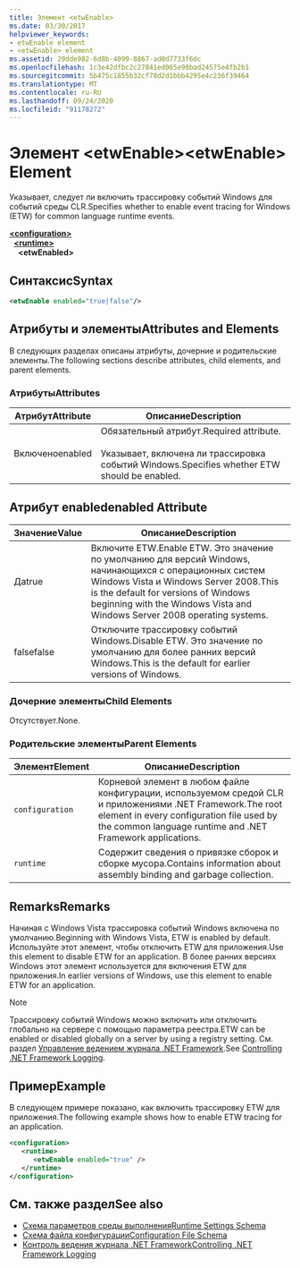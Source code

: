 ```yaml
---
title: Элемент <etwEnable>
ms.date: 03/30/2017
helpviewer_keywords:
- etwEnable element
- <etwEnable> element
ms.assetid: 29dde982-6d8b-4099-8867-ad0d7733f6dc
ms.openlocfilehash: 1c3e42dfbc2c27841ed065e90bad24575e4fb2b1
ms.sourcegitcommit: 5b475c1855b32cf78d2d1bbb4295e4c236f39464
ms.translationtype: MT
ms.contentlocale: ru-RU
ms.lasthandoff: 09/24/2020
ms.locfileid: "91178272"
---
```

# <a name="etwenable-element"></a><span data-ttu-id="bb7f5-102">Элемент \<etwEnable></span><span class="sxs-lookup"><span data-stu-id="bb7f5-102">\<etwEnable> Element</span></span>

<span data-ttu-id="bb7f5-103">Указывает, следует ли включить трассировку событий Windows для событий среды CLR.</span><span class="sxs-lookup"><span data-stu-id="bb7f5-103">Specifies whether to enable event tracing for Windows (ETW) for common language runtime events.</span></span>  
  
[**\<configuration>**](../configuration-element.md)\
&nbsp;&nbsp;[**\<runtime>**](runtime-element.md)\
&nbsp;&nbsp;&nbsp;&nbsp;**\<etwEnabled>**  
  
## <a name="syntax"></a><span data-ttu-id="bb7f5-104">Синтаксис</span><span class="sxs-lookup"><span data-stu-id="bb7f5-104">Syntax</span></span>  
  
```xml  
<etwEnable enabled="true|false"/>  
```  
  
## <a name="attributes-and-elements"></a><span data-ttu-id="bb7f5-105">Атрибуты и элементы</span><span class="sxs-lookup"><span data-stu-id="bb7f5-105">Attributes and Elements</span></span>  

 <span data-ttu-id="bb7f5-106">В следующих разделах описаны атрибуты, дочерние и родительские элементы.</span><span class="sxs-lookup"><span data-stu-id="bb7f5-106">The following sections describe attributes, child elements, and parent elements.</span></span>  
  
### <a name="attributes"></a><span data-ttu-id="bb7f5-107">Атрибуты</span><span class="sxs-lookup"><span data-stu-id="bb7f5-107">Attributes</span></span>  
  
|<span data-ttu-id="bb7f5-108">Атрибут</span><span class="sxs-lookup"><span data-stu-id="bb7f5-108">Attribute</span></span>|<span data-ttu-id="bb7f5-109">Описание</span><span class="sxs-lookup"><span data-stu-id="bb7f5-109">Description</span></span>|  
|---------------|-----------------|  
|<span data-ttu-id="bb7f5-110">Включено</span><span class="sxs-lookup"><span data-stu-id="bb7f5-110">enabled</span></span>|<span data-ttu-id="bb7f5-111">Обязательный атрибут.</span><span class="sxs-lookup"><span data-stu-id="bb7f5-111">Required attribute.</span></span><br /><br /> <span data-ttu-id="bb7f5-112">Указывает, включена ли трассировка событий Windows.</span><span class="sxs-lookup"><span data-stu-id="bb7f5-112">Specifies whether ETW should be enabled.</span></span>|  
  
## <a name="enabled-attribute"></a><span data-ttu-id="bb7f5-113">Атрибут enabled</span><span class="sxs-lookup"><span data-stu-id="bb7f5-113">enabled Attribute</span></span>  
  
|<span data-ttu-id="bb7f5-114">Значение</span><span class="sxs-lookup"><span data-stu-id="bb7f5-114">Value</span></span>|<span data-ttu-id="bb7f5-115">Описание</span><span class="sxs-lookup"><span data-stu-id="bb7f5-115">Description</span></span>|  
|-----------|-----------------|  
|<span data-ttu-id="bb7f5-116">Да</span><span class="sxs-lookup"><span data-stu-id="bb7f5-116">true</span></span>|<span data-ttu-id="bb7f5-117">Включите ETW.</span><span class="sxs-lookup"><span data-stu-id="bb7f5-117">Enable ETW.</span></span> <span data-ttu-id="bb7f5-118">Это значение по умолчанию для версий Windows, начинающихся с операционных систем Windows Vista и Windows Server 2008.</span><span class="sxs-lookup"><span data-stu-id="bb7f5-118">This is the default for versions of Windows beginning with the Windows Vista and Windows Server 2008 operating systems.</span></span>|  
|<span data-ttu-id="bb7f5-119">false</span><span class="sxs-lookup"><span data-stu-id="bb7f5-119">false</span></span>|<span data-ttu-id="bb7f5-120">Отключите трассировку событий Windows.</span><span class="sxs-lookup"><span data-stu-id="bb7f5-120">Disable ETW.</span></span> <span data-ttu-id="bb7f5-121">Это значение по умолчанию для более ранних версий Windows.</span><span class="sxs-lookup"><span data-stu-id="bb7f5-121">This is the default for earlier versions of Windows.</span></span>|  
  
### <a name="child-elements"></a><span data-ttu-id="bb7f5-122">Дочерние элементы</span><span class="sxs-lookup"><span data-stu-id="bb7f5-122">Child Elements</span></span>  

 <span data-ttu-id="bb7f5-123">Отсутствует.</span><span class="sxs-lookup"><span data-stu-id="bb7f5-123">None.</span></span>  
  
### <a name="parent-elements"></a><span data-ttu-id="bb7f5-124">Родительские элементы</span><span class="sxs-lookup"><span data-stu-id="bb7f5-124">Parent Elements</span></span>  
  
|<span data-ttu-id="bb7f5-125">Элемент</span><span class="sxs-lookup"><span data-stu-id="bb7f5-125">Element</span></span>|<span data-ttu-id="bb7f5-126">Описание</span><span class="sxs-lookup"><span data-stu-id="bb7f5-126">Description</span></span>|  
|-------------|-----------------|  
|`configuration`|<span data-ttu-id="bb7f5-127">Корневой элемент в любом файле конфигурации, используемом средой CLR и приложениями .NET Framework.</span><span class="sxs-lookup"><span data-stu-id="bb7f5-127">The root element in every configuration file used by the common language runtime and .NET Framework applications.</span></span>|  
|`runtime`|<span data-ttu-id="bb7f5-128">Содержит сведения о привязке сборок и сборке мусора.</span><span class="sxs-lookup"><span data-stu-id="bb7f5-128">Contains information about assembly binding and garbage collection.</span></span>|  
  
## <a name="remarks"></a><span data-ttu-id="bb7f5-129">Remarks</span><span class="sxs-lookup"><span data-stu-id="bb7f5-129">Remarks</span></span>  

 <span data-ttu-id="bb7f5-130">Начиная с Windows Vista трассировка событий Windows включена по умолчанию.</span><span class="sxs-lookup"><span data-stu-id="bb7f5-130">Beginning with Windows Vista, ETW is enabled by default.</span></span> <span data-ttu-id="bb7f5-131">Используйте этот элемент, чтобы отключить ETW для приложения.</span><span class="sxs-lookup"><span data-stu-id="bb7f5-131">Use this element to disable ETW for an application.</span></span> <span data-ttu-id="bb7f5-132">В более ранних версиях Windows этот элемент используется для включения ETW для приложения.</span><span class="sxs-lookup"><span data-stu-id="bb7f5-132">In earlier versions of Windows, use this element to enable ETW for an application.</span></span>  
  
> [!NOTE]
> <span data-ttu-id="bb7f5-133">Трассировку событий Windows можно включить или отключить глобально на сервере с помощью параметра реестра.</span><span class="sxs-lookup"><span data-stu-id="bb7f5-133">ETW can be enabled or disabled globally on a server by using a registry setting.</span></span> <span data-ttu-id="bb7f5-134">См. раздел [Управление ведением журнала .NET Framework](../../../performance/controlling-logging.md).</span><span class="sxs-lookup"><span data-stu-id="bb7f5-134">See [Controlling .NET Framework Logging](../../../performance/controlling-logging.md).</span></span>  
  
## <a name="example"></a><span data-ttu-id="bb7f5-135">Пример</span><span class="sxs-lookup"><span data-stu-id="bb7f5-135">Example</span></span>  

 <span data-ttu-id="bb7f5-136">В следующем примере показано, как включить трассировку ETW для приложения.</span><span class="sxs-lookup"><span data-stu-id="bb7f5-136">The following example shows how to enable ETW tracing for an application.</span></span>  
  
```xml  
<configuration>  
   <runtime>  
      <etwEnable enabled="true" />  
   </runtime>  
</configuration>  
```  
  
## <a name="see-also"></a><span data-ttu-id="bb7f5-137">См. также раздел</span><span class="sxs-lookup"><span data-stu-id="bb7f5-137">See also</span></span>

- [<span data-ttu-id="bb7f5-138">Схема параметров среды выполнения</span><span class="sxs-lookup"><span data-stu-id="bb7f5-138">Runtime Settings Schema</span></span>](index.md)
- [<span data-ttu-id="bb7f5-139">Схема файла конфигурации</span><span class="sxs-lookup"><span data-stu-id="bb7f5-139">Configuration File Schema</span></span>](../index.md)
- [<span data-ttu-id="bb7f5-140">Контроль ведения журнала .NET Framework</span><span class="sxs-lookup"><span data-stu-id="bb7f5-140">Controlling .NET Framework Logging</span></span>](../../../performance/controlling-logging.md)
